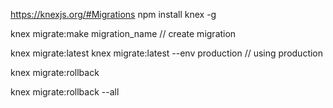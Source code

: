 https://knexjs.org/#Migrations
npm install knex -g

knex migrate:make migration_name // create migration

knex migrate:latest 
knex migrate:latest --env production // using production 

knex migrate:rollback 

knex migrate:rollback --all
